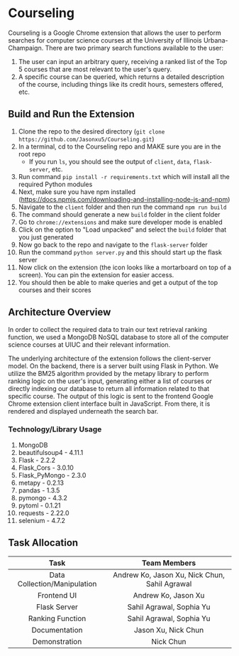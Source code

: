 # Courseling

Courseling is a Google Chrome extension that allows the user to perform searches for computer science courses at the University of Illinois Urbana-Champaign. There are two primary search functions available to the user:

1. The user can input an arbitrary query, receiving a ranked list of the Top 5 courses that are most relevant to the user's query.
2. A specific course can be queried, which returns a detailed description of the course, including things like its credit hours, semesters offered, etc.


## Build and Run the Extension
1. Clone the repo to the desired directory (`git clone https://github.com/Jasonxu5/Courseling.git`)
2. In a terminal, cd to the Courseling repo and MAKE sure you are in the root repo
    - If you run `ls`, you should see the output of `client`, `data`, `flask-server`, etc.
3. Run command `pip install -r requirements.txt` which will install all the required Python modules
4. Next, make sure you have npm installed (https://docs.npmjs.com/downloading-and-installing-node-js-and-npm)
5. Navigate to the `client` folder and then run the command `npm run build`
6. The command should generate a new `build` folder in the client folder
7. Go to `chrome://extensions` and make sure developer mode is enabled
8. Click on the option to "Load unpacked" and select the `build` folder that you just generated
9. Now go back to the repo and navigate to the `flask-server` folder
10. Run the command `python server.py` and this should start up the flask server
11. Now click on the extension (the icon looks like a mortarboard on top of a screen). You can pin the extension for easier access.
12. You should then be able to make queries and get a output of the top courses and their scores


## Architecture Overview
In order to collect the required data to train our text retrieval ranking function, we used a MongoDB NoSQL database to store all of the computer science courses at UIUC and their relevant information.

The underlying architecture of the extension follows the client-server model. On the backend, there is a server built using Flask in Python. We utilize the BM25 algorithm provided by the metapy library to perform ranking logic on the user's input, generating either a list of courses or directly indexing our database to return all information related to that specific course. The output of this logic is sent to the frontend Google Chrome extension client interface built in JavaScript. From there, it is rendered and displayed underneath the search bar.

### Technology/Library Usage
1. MongoDB
2. beautifulsoup4 - 4.11.1
2. Flask - 2.2.2
3. Flask_Cors - 3.0.10
4. Flask_PyMongo - 2.3.0
5. metapy - 0.2.13
6. pandas - 1.3.5
7. pymongo - 4.3.2
8. pytoml - 0.1.21
9. requests - 2.22.0
10. selenium - 4.7.2


## Task Allocation
| Task           | Team Members |
| :------------: | :------------: |
| Data Collection/Manipulation | Andrew Ko, Jason Xu, Nick Chun, Sahil Agrawal |
| Frontend UI | Andrew Ko, Jason Xu |
| Flask Server | Sahil Agrawal, Sophia Yu |
| Ranking Function | Sahil Agrawal, Sophia Yu |
| Documentation | Jason Xu, Nick Chun |
| Demonstration | Nick Chun |
